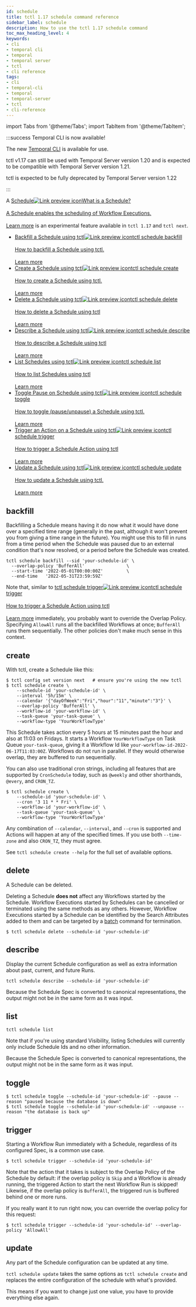 ```yaml
---
id: schedule
title: tctl 1.17 schedule command reference
sidebar_label: schedule
description: How to use the tctl 1.17 schedule command
toc_max_heading_level: 4
keywords:
- cli
- temporal cli
- temporal
- temporal server
- tctl
- cli reference
tags:
- cli
- temporal-cli
- temporal
- temporal-server
- tctl
- cli-reference
---
```


<!-- THIS FILE IS GENERATED. DO NOT EDIT THIS FILE DIRECTLY -->

import Tabs from '@theme/Tabs';
import TabItem from '@theme/TabItem';

:::success Temporal CLI is now available!

The new [Temporal CLI](/cli) is available for use.

tctl v1.17 can still be used with Temporal Server version 1.20 and is expected to be compatible with Temporal Server version 1.21.

tctl is expected to be fully deprecated by Temporal Server version 1.22

:::

A <a class="tdlp" href="/workflows#schedule">Schedule<span class="tdlpiw"><img src="/img/link-preview-icon.svg" alt="Link preview icon" /></span><span class="tdlpc"><span class="tdlppt">What is a Schedule?</span><br /><br /><span class="tdlppd">A Schedule enables the scheduling of Workflow Executions.</span><span class="tdlplm"><br /><br /><a class="tdlplma" href="/workflows#schedule">Learn more</a></span></span></a> is an experimental feature available in `tctl 1.17` and `tctl next`.

- <a class="tdlp" href="#backfill">Backfill a Schedule using tctl<span class="tdlpiw"><img src="/img/link-preview-icon.svg" alt="Link preview icon" /></span><span class="tdlpc"><span class="tdlppt">tctl schedule backfill</span><br /><br /><span class="tdlppd">How to backfill a Schedule using tctl.</span><span class="tdlplm"><br /><br /><a class="tdlplma" href="#backfill">Learn more</a></span></span></a>
- <a class="tdlp" href="#create">Create a Schedule using tctl<span class="tdlpiw"><img src="/img/link-preview-icon.svg" alt="Link preview icon" /></span><span class="tdlpc"><span class="tdlppt">tctl schedule create</span><br /><br /><span class="tdlppd">How to create a Schedule using tctl.</span><span class="tdlplm"><br /><br /><a class="tdlplma" href="#create">Learn more</a></span></span></a>
- <a class="tdlp" href="#delete">Delete a Schedule using tctl<span class="tdlpiw"><img src="/img/link-preview-icon.svg" alt="Link preview icon" /></span><span class="tdlpc"><span class="tdlppt">tctl schedule delete</span><br /><br /><span class="tdlppd">How to delete a Schedule using tctl</span><span class="tdlplm"><br /><br /><a class="tdlplma" href="#delete">Learn more</a></span></span></a>
- <a class="tdlp" href="#describe">Describe a Schedule using tctl<span class="tdlpiw"><img src="/img/link-preview-icon.svg" alt="Link preview icon" /></span><span class="tdlpc"><span class="tdlppt">tctl schedule describe</span><br /><br /><span class="tdlppd">How to describe a Schedule using tctl</span><span class="tdlplm"><br /><br /><a class="tdlplma" href="#describe">Learn more</a></span></span></a>
- <a class="tdlp" href="#list">List Schedules using tctl<span class="tdlpiw"><img src="/img/link-preview-icon.svg" alt="Link preview icon" /></span><span class="tdlpc"><span class="tdlppt">tctl schedule list</span><br /><br /><span class="tdlppd">How to list Schedules using tctl</span><span class="tdlplm"><br /><br /><a class="tdlplma" href="#list">Learn more</a></span></span></a>
- <a class="tdlp" href="#toggle">Toggle Pause on Schedule using tctl<span class="tdlpiw"><img src="/img/link-preview-icon.svg" alt="Link preview icon" /></span><span class="tdlpc"><span class="tdlppt">tctl schedule toggle</span><br /><br /><span class="tdlppd">How to toggle (pause/unpause) a Schedule using tctl.</span><span class="tdlplm"><br /><br /><a class="tdlplma" href="#toggle">Learn more</a></span></span></a>
- <a class="tdlp" href="#trigger">Trigger an Action on a Schedule using tctl<span class="tdlpiw"><img src="/img/link-preview-icon.svg" alt="Link preview icon" /></span><span class="tdlpc"><span class="tdlppt">tctl schedule trigger</span><br /><br /><span class="tdlppd">How to trigger a Schedule Action using tctl</span><span class="tdlplm"><br /><br /><a class="tdlplma" href="#trigger">Learn more</a></span></span></a>
- <a class="tdlp" href="#update">Update a Schedule using tctl<span class="tdlpiw"><img src="/img/link-preview-icon.svg" alt="Link preview icon" /></span><span class="tdlpc"><span class="tdlppt">tctl schedule update</span><br /><br /><span class="tdlppd">How to update a Schedule using tctl.</span><span class="tdlplm"><br /><br /><a class="tdlplma" href="#update">Learn more</a></span></span></a>

## backfill

Backfilling a Schedule means having it do now what it would have done over a specified time range (generally in the past, although it won't prevent you from giving a time range in the future).
You might use this to fill in runs from a time period when the Schedule was paused due to an external condition that's now resolved, or a period before the Schedule was created.

```shell
tctl schedule backfill --sid 'your-schedule-id' \
  --overlap-policy 'BufferAll'                \
  --start-time '2022-05-01T00:00:00Z'         \
  --end-time   '2022-05-31T23:59:59Z'
```

Note that, similar to <a class="tdlp" href="#trigger">tctl schedule trigger<span class="tdlpiw"><img src="/img/link-preview-icon.svg" alt="Link preview icon" /></span><span class="tdlpc"><span class="tdlppt">tctl schedule trigger</span><br /><br /><span class="tdlppd">How to trigger a Schedule Action using tctl</span><span class="tdlplm"><br /><br /><a class="tdlplma" href="#trigger">Learn more</a></span></span></a> immediately, you probably want to override the Overlap Policy.
Specifying `AllowAll` runs all the backfilled Workflows at once; `BufferAll` runs them sequentially.
The other policies don't make much sense in this context.

## create

With tctl, create a Schedule like this:

```shell
$ tctl config set version next   # ensure you're using the new tctl
$ tctl schedule create \
    --schedule-id 'your-schedule-id' \
    --interval '5h/15m' \
    --calendar '{"dayOfWeek":"Fri","hour":"11","minute":"3"}' \
    --overlap-policy 'BufferAll' \
    --workflow-id 'your-workflow-id' \
    --task-queue 'your-task-queue' \
    --workflow-type 'YourWorkflowType'
```

This Schedule takes action every 5 hours at 15 minutes past the hour and also at 11:03 on Fridays.
It starts a Workflow `YourWorkflowType` on Task Queue `your-task-queue`, giving it a Workflow Id like `your-workflow-id-2022-06-17T11:03:00Z`.
Workflows do not run in parallel.
If they would otherwise overlap, they are buffered to run sequentially.

You can also use traditional cron strings, including all features that are supported by `CronSchedule` today, such as `@weekly` and other shorthands, `@every`, and `CRON_TZ`.

```shell
$ tctl schedule create \
    --schedule-id 'your-schedule-id' \
    --cron '3 11 * * Fri' \
    --workflow-id 'your-workflow-id' \
    --task-queue 'your-task-queue' \
    --workflow-type 'YourWorkflowType'
```

Any combination of `--calendar`, `--interval`, and `--cron` is supported and Actions will happen at any of the specified times.
If you use both `--time-zone` and also `CRON_TZ`, they must agree.

See `tctl schedule create --help` for the full set of available options.

## delete

A Schedule can be deleted.

Deleting a Schedule **does not** affect any Workflows started by the Schedule.
Workflow Executions started by Schedules can be cancelled or terminated using the same methods as any others.
However, Workflow Executions started by a Schedule can be identified by the Search Attributes added to them and can be targeted by a [batch](/tctl-v1/batch/) command for termination.

```shell
$ tctl schedule delete --schedule-id 'your-schedule-id'
```

## describe

Display the current Schedule configuration as well as extra information about past, current, and future Runs.

```shell
tctl schedule describe --schedule-id 'your-schedule-id'
```

Because the Schedule Spec is converted to canonical representations, the output might not be in the same form as it was input.

## list

```shell
tctl schedule list
```

Note that if you're using standard Visibility, listing Schedules will currently only include Schedule Ids and no other information.

Because the Schedule Spec is converted to canonical representations, the output might not be in the same form as it was input.

## toggle

```shell
$ tctl schedule toggle --schedule-id 'your-schedule-id' --pause --reason "paused because the database is down"
$ tctl schedule toggle --schedule-id 'your-schedule-id' --unpause --reason "the database is back up"
```

## trigger

Starting a Workflow Run immediately with a Schedule, regardless of its configured Spec, is a common use case.

```shell
$ tctl schedule trigger --schedule-id 'your-schedule-id'
```

Note that the action that it takes is subject to the Overlap Policy of the Schedule by default: if the overlap policy is `Skip` and a Workflow is already running, the triggered Action to start the next Workflow Run is skipped!
Likewise, if the overlap policy is `BufferAll`, the triggered run is buffered behind one or more runs.

If you really want it to run right now, you can override the overlap policy for this request:

```shell
$ tctl schedule trigger --schedule-id 'your-schedule-id' --overlap-policy 'AllowAll'
```

## update

Any part of the Schedule configuration can be updated at any time.

`tctl schedule update` takes the same options as `tctl schedule create` and replaces the entire configuration of the schedule with what's provided.

This means if you want to change just one value, you have to provide everything else again.

